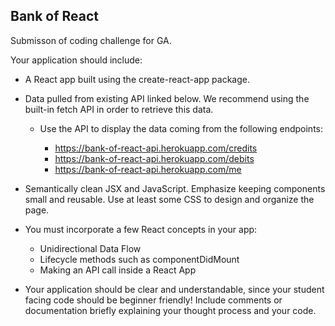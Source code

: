 ## Bank of React

Submisson of coding challenge for GA.

Your application should include:

- A React app built using the create-react-app package.
- Data pulled from existing API linked below. We recommend using the built-in fetch
  API in order to retrieve this data.

  - Use the API to display the data coming from the following endpoints:

    - https://bank-of-react-api.herokuapp.com/credits
    - https://bank-of-react-api.herokuapp.com/debits
    - https://bank-of-react-api.herokuapp.com/me

- Semantically clean JSX and JavaScript. Emphasize keeping components small and
  reusable. Use at least some CSS to design and organize the page.
- You must incorporate a few React concepts in your app:
  - Unidirectional Data Flow
  - Lifecycle methods such as componentDidMount
  - Making an API call inside a React App
- Your application should be clear and understandable, since your student facing code
  should be beginner friendly! Include comments or documentation briefly explaining
  your thought process and your code.
